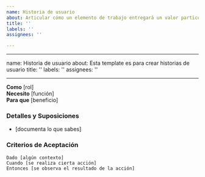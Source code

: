 ```yaml
---
name: Historia de usuario
about: Articular cómo un elemento de trabajo entregará un valor particular al cliente.
title: ''
labels: ''
assignees: ''

---
```


---
name: Historia de usuario
about: Esta template es para crear historias de usuario
title: ''
labels: ''
assignees: ''

---

**Como** [rol]  
 **Necesito** [función]  
 **Para que** [beneficio]  
   
 ### Detalles y Suposiciones
 * [documenta lo que sabes]
   
 ### Criterios de Aceptación  
   
 ```gherkin
 Dado [algún contexto]
 Cuando [se realiza cierta acción]
 Entonces [se observa el resultado de la acción]
 ```
